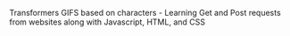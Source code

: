 Transformers GIFS based on characters - Learning Get and Post requests from websites along with Javascript, HTML, and CSS
